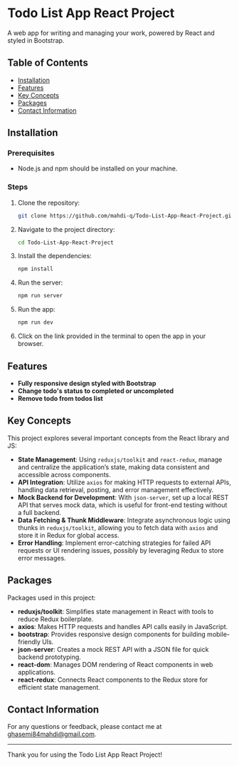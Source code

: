 # Todo List App React Project

A web app for writing and managing your work, powered by React and styled in Bootstrap.

## Table of Contents

- [Installation](#installation)
- [Features](#features)
- [Key Concepts](#key-concepts)
- [Packages](#packages)
- [Contact Information](#contact-information)

## Installation

### Prerequisites

- Node.js and npm should be installed on your machine.

### Steps

1. Clone the repository:
   ```bash
   git clone https://github.com/mahdi-q/Todo-List-App-React-Project.git
   ```
2. Navigate to the project directory:
   ```bash
   cd Todo-List-App-React-Project
   ```
3. Install the dependencies:
   ```bash
   npm install
   ```
4. Run the server:
   ```bash
   npm run server
   ```
5. Run the app:
   ```bash
   npm run dev
   ```
6. Click on the link provided in the terminal to open the app in your browser.

## Features

- **Fully responsive design styled with Bootstrap**
- **Change todo's status to completed or uncompleted**
- **Remove todo from todos list**

## Key Concepts

This project explores several important concepts from the React library and JS:

- **State Management**: Using `reduxjs/toolkit` and `react-redux`, manage and centralize the application’s state, making data consistent and accessible across components.
- **API Integration**: Utilize `axios` for making HTTP requests to external APIs, handling data retrieval, posting, and error management effectively.
- **Mock Backend for Development**: With `json-server`, set up a local REST API that serves mock data, which is useful for front-end testing without a full backend.
- **Data Fetching & Thunk Middleware**: Integrate asynchronous logic using thunks in `reduxjs/toolkit`, allowing you to fetch data with `axios` and store it in Redux for global access.
- **Error Handling**: Implement error-catching strategies for failed API requests or UI rendering issues, possibly by leveraging Redux to store error messages.

## Packages

Packages used in this project:

- **reduxjs/toolkit**: Simplifies state management in React with tools to reduce Redux boilerplate.
- **axios**: Makes HTTP requests and handles API calls easily in JavaScript.
- **bootstrap**: Provides responsive design components for building mobile-friendly UIs.
- **json-server**: Creates a mock REST API with a JSON file for quick backend prototyping.
- **react-dom**: Manages DOM rendering of React components in web applications.
- **react-redux**: Connects React components to the Redux store for efficient state management.

## Contact Information

For any questions or feedback, please contact me at [ghasemi84mahdi@gmail.com](mailto:ghasemi84mahdi@gmail.com).

---

Thank you for using the Todo List App React Project!
